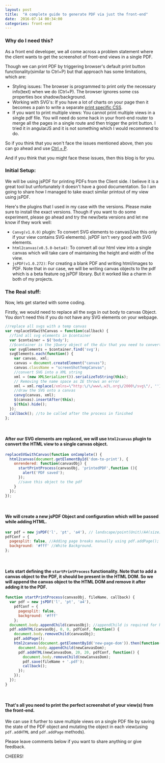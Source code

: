 ```yaml
---
layout: post
title:  "A complete guide to generate PDF via just the front-end"
date:  2016-07-14 00:34:00
categories: front-end
---
```


### Why do I need this?
As a front end developer, we all come across a problem statement where the client wants to get the screenshot of front-end views in a single PDF.

Though we can print PDF by triggering browser's default print button functionality(similar to Ctrl+P) but that approach has some limitations, which are:

* Styling issues: The browser is programmed to print only the necessary info(text) when we do (Ctrl+P). The browser ignores some css properties box shadow/background.
* Working with SVG's: If you have a lot of charts on your page then it becomes a pain to write a separate [print specific CSS](https://css-tricks.com/css-tricks-finally-gets-a-print-stylesheet/).
* If you want to print multiple views: You cannot print multiple views in a single pdf file. You will need do some hack in your front-end router to merge all the pages in a single route and then trigger the print button. I tried it in angularJS and it is not something which I would recommend to do.

So if you think that you won't face the issues mentioned above, then you can go ahead and use [Ctrl + P](https://css-tricks.com/css-tricks-finally-gets-a-print-stylesheet/).

And if you think that you might face these issues, then this blog is for you.

### Initial Setup:
We will be using jsPDF for printing PDFs from the Client side. I believe it is a great tool but unfortunately it doesn't have a good documentation. So I am going to share how I managed to take exact similar printout of my view using jsPDF.

Here's the plugins that I used in my case with the versions. Please make sure to install the exact versions. Though if you want to do some experiment, please go ahead and try the new/beta versions and let me know if they work well:

*  `Canvg(v1.0.0)` plugin: To convert SVG elements to canvas(Use this only if your view contains SVG elements). jsPDF isn't very good with SVG elements.
*  `html2canvas(v0.5.0-beta4)`: To convert all our html view into a single canvas which will take care of maintaining the height and width of the view.
*  `jsPDF(v1.0.272)`: For creating a blank PDF and writing html/images to PDF. Note that in our case, we will be writing canvas objects to the pdf which is a beta feature og jsPDF library. But it worked like a charm in both of my projects.

### The Real stuff:
Now, lets get started with some coding.

Firstly, we would need to replace all the svgs in out body to canvas Object. You don't need this if you do not have any SVG elements on your webpage.

```javascript
//replace all svgs with a temp canvas
var replaceSVGwithCanvas = function(callback) {
  //find all svg elements in $container
  var $container = $('body');
  //$container is the jQuery object of the div that you need to convert to image. This div may contain highcharts along with other child divs, etc
  var svgElements = $container.find('svg');
  svgElements.each(function() {
    var canvas, xml;
    canvas = document.createElement("canvas");
    canvas.className = "screenShotTempCanvas";
    //convert SVG into a XML string
    xml = (new XMLSerializer()).serializeToString(this);
    // Removing the name space as IE throws an error
    xml = xml.replace(/xmlns=\"http:\/\/www\.w3\.org\/2000\/svg\"/, '');
    //draw the SVG onto a canvas
    canvg(canvas, xml);
    $(canvas).insertAfter(this);
    $(this).hide();
  });
  callback(); //to be called after the process in finished
};
```

<br/>

#### After our SVG elements are replaced, we will use `html2canvas` plugin to convert the HTML view to a single canvas object.

```javascript
replaceSVGwithCanvas(function onComplete() {
  html2canvas(document.getElementById('dom-to-print'), {
    onrendered: function(canvasObj) {
      startPrintProcess(canvasObj, 'printedPDF',function (){
        alert('PDF saved');
      });
      //save this object to the pdf
    }
  });
});
```
<br/>

#### We will create a new jsPDF Object and configuration which will be passed while adding HTML.

```javascript
var pdf = new jsPDF('l', 'pt', 'a4'), // landscape/point(Unit)/A4(size)
pdfConf = {
  pagesplit: false, //Adding page breaks manually using pdf.addPage();
  background: '#fff' //White Background.
};
```
<br/>

#### Lets start defining the `startPrintProcess` functionality. Note that to add a canvas object to the PDF, it should be present in the HTML DOM. So we will append the canvas object to the HTML DOM and remove it after adding it to the PDF.


```javascript
function startPrintProcess(canvasObj, fileName, callback) {
  var pdf = new jsPDF('l', 'pt', 'a4'),
    pdfConf = {
      pagesplit: false,
      background: '#fff'
    };
  document.body.appendChild(canvasObj); //appendChild is required for html to add page in pdf
  pdf.addHTML(canvasObj, 0, 0, pdfConf, function() {
    document.body.removeChild(canvasObj);
    pdf.addPage();
    html2canvas(document.getElementById('new-page-dom')).then(function(newCanvasDom) { //render the dom to be printed on the second page
      document.body.appendChild(newCanvasDom);
      pdf.addHTML(newCanvasDom, 20, 20, pdfConf, function() {
        document.body.removeChild(newCanvasDom);
        pdf.save(fileName + '.pdf');
        callback();
      });
    });
  });
}
```
<br/>

#### That's all you need to print the perfect screenshot of your view(s) from the front-end.

We can use it further to save multiple views on a single PDF file by saving the state of the PDF object and mutating the object in each view(using `pdf.addHTML` and `pdf.addPage` methods).

Please leave comments below if you want to share anything or give feedback.

CHEERS!
